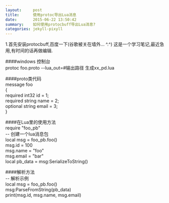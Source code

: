 ```yaml
---
layout:     post
title:      使用protoc导出Lua消息 
date:       2015-06-22 13:50:42
summary:    如何使用protocbuff导出Lua消息?
categories: jekyll-pixyll
---
```


1.首先安装protocbuff,百度一下(谷歌被关在墙外... ^.^)
这是一个学习笔记,最近急用,有时间的话再做编辑.

####windows 控制台    
    protoc foo.proto --lua_out=#输出路径 生成xx_pd.lua  

####proto类代码    
    message foo  
    {  
	  required int32 id = 1;  
	  required string name = 2;  
	  optional string email = 3;  
	}  

  
####在Lua里的使用方法  
    require "foo_pb"    
    -- 创建一个lua消息包    
    local msg = foo_pb.foo()    
    msg.id = 100    
    msg.name = "foo"    
    msg.email = "bar"    
    local pb_data = msg:SerializeToString()    
  
####解析方法  
    -- 解析示例    
    local msg = foo_pb.foo()  
    msg:ParseFromString(pb_data)  
    print(msg.id, msg.name, msg.email)  
